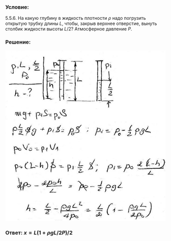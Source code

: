 ###  Условие:

$5.5.6.$ На какую глубину в жидкость плотности $\rho$ надо погрузить открытую трубку длины $L$, чтобы, закрыв верхнее отверстие, вынуть столбик жидкости высоты $L/2$? Атмосферное давление $P$.

###  Решение:

![|600x640, 67%](../../img/5.5.6/1.jpg)

###  Ответ: $x = L(1 + \rho gL/2P)/2$